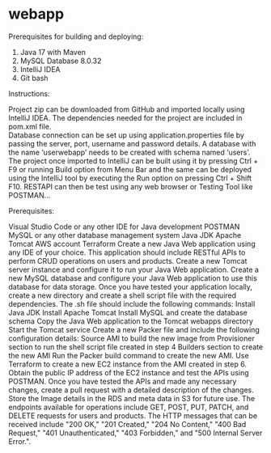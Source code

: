 # webapp


Prerequisites for building and deploying:
1)	Java 17 with Maven
2)	MySQL Database 8.0.32
3)	IntelliJ IDEA
4)	Git bash

Instructions:

Project zip can be downloaded from GitHub and imported locally using IntelliJ IDEA. The dependencies needed for the project are included in pom.xml file.  
Database connection can be set up using application.properties file by passing the server, port, username and password details. A database with the name ‘userwebapp’ needs to be created with schema named ‘users’.
The project once imported to IntelliJ can be built using it by pressing Ctrl + F9 or running Build option from Menu Bar and the same can be deployed using the IntelliJ tool by executing the Run option on pressing Ctrl + Shift F10. RESTAPI can then be test using any web browser or Testing Tool like POSTMAN...


Prerequisites:

Visual Studio Code or any other IDE for Java development
POSTMAN
MySQL or any other database management system
Java JDK
Apache Tomcat
AWS account
Terraform
Create a new Java Web application using any IDE of your choice. This application should include RESTful APIs to perform CRUD operations on users and products.
Create a new Tomcat server instance and configure it to run your Java Web application.
Create a new MySQL database and configure your Java Web application to use this database for data storage.
Once you have tested your application locally, create a new directory and create a shell script file with the required dependencies. The .sh file should include the following commands:
Install Java JDK
Install Apache Tomcat
Install MySQL and create the database schema
Copy the Java Web application to the Tomcat webapps directory
Start the Tomcat service
Create a new Packer file and include the following configuration details:
Source AMI to build the new image from
Provisioner section to run the shell script file created in step 4
Builders section to create the new AMI
Run the Packer build command to create the new AMI.
Use Terraform to create a new EC2 instance from the AMI created in step 6.
Obtain the public IP address of the EC2 instance and test the APIs using POSTMAN.
Once you have tested the APIs and made any necessary changes, create a pull request with a detailed description of the changes.
Store the Image details in the RDS and meta data in S3 for future use.
The endpoints available for operations include GET, POST, PUT, PATCH, and DELETE requests for users and products. The HTTP messages that can be received include "200 OK," "201 Created," "204 No Content," "400 Bad Request," "401 Unauthenticated," "403 Forbidden," and "500 Internal Server Error.".
